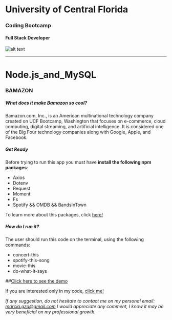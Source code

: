 # University of Central Florida
### Coding Bootcamp 
#### Full Stack Developer 
![alt text](https://portfolium1.cloudimg.io/s/crop/128x128/https://cdn.portfolium.com/ugcs3%2Fedu%2F9tDF4wvqRdewUvBbZ97x_PegasusBrightGold150x150.png "Logo Title Text 1")
- - - - - - - - - - - - - - - - - - - - - - - - - - - - - - - - - - - - - - - - -

# Node.js_and_MySQL
### BAMAZON


##### What does it make Bamazon so cool?
Bamazon.com, Inc., is an American multinational technology company created on UCF Bootcamp, Washington that focuses on e-commerce, cloud computing, digital streaming, and artificial intelligence. It is considered one of the Big Four technology companies along with Google, Apple, and Facebook. 

##### Get Ready

Before trying to run this app you must have **install the following npm packages**:

* Axios
* Dotenv
* Request
* Moment
* Fs
* Spotify && OMDB && BandsInTown

To learn more about this packages, click [here!](https://www.npmjs.com/)


##### How do I run it?
The user should run this code on the terminal, using the following commands:

* concert-this
* spotify-this-song
* movie-this
* do-what-it-says


##[Click here to see the demo](https://drive.google.com/file/d/15iM2o_J0ATZwuiLNS84Fd0ZdiYGjJtB4/view)

If you are interested only in my code, [click me!](https://github.com/Marciagzq/LIRI_Bot/blob/master/liri.js)


*If any suggestion, do not hesitate to contact me on my personal email: marcia.gzq@gmail.com
I would appreciate any comment, I know it may be very beneficial on my professional growth.*


